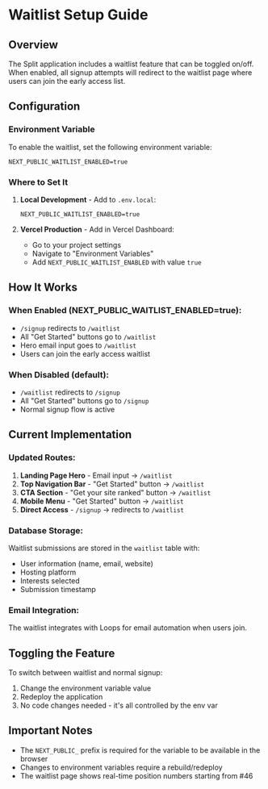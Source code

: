# Waitlist Setup Guide

## Overview
The Split application includes a waitlist feature that can be toggled on/off. When enabled, all signup attempts will redirect to the waitlist page where users can join the early access list.

## Configuration

### Environment Variable
To enable the waitlist, set the following environment variable:

```
NEXT_PUBLIC_WAITLIST_ENABLED=true
```

### Where to Set It

1. **Local Development** - Add to `.env.local`:
   ```
   NEXT_PUBLIC_WAITLIST_ENABLED=true
   ```

2. **Vercel Production** - Add in Vercel Dashboard:
   - Go to your project settings
   - Navigate to "Environment Variables"
   - Add `NEXT_PUBLIC_WAITLIST_ENABLED` with value `true`

## How It Works

### When Enabled (NEXT_PUBLIC_WAITLIST_ENABLED=true):
- `/signup` redirects to `/waitlist`
- All "Get Started" buttons go to `/waitlist`
- Hero email input goes to `/waitlist`
- Users can join the early access waitlist

### When Disabled (default):
- `/waitlist` redirects to `/signup`
- All "Get Started" buttons go to `/signup`
- Normal signup flow is active

## Current Implementation

### Updated Routes:
1. **Landing Page Hero** - Email input → `/waitlist`
2. **Top Navigation Bar** - "Get Started" button → `/waitlist`
3. **CTA Section** - "Get your site ranked" button → `/waitlist`
4. **Mobile Menu** - "Get Started" button → `/waitlist`
5. **Direct Access** - `/signup` → redirects to `/waitlist`

### Database Storage:
Waitlist submissions are stored in the `waitlist` table with:
- User information (name, email, website)
- Hosting platform
- Interests selected
- Submission timestamp

### Email Integration:
The waitlist integrates with Loops for email automation when users join.

## Toggling the Feature

To switch between waitlist and normal signup:

1. Change the environment variable value
2. Redeploy the application
3. No code changes needed - it's all controlled by the env var

## Important Notes

- The `NEXT_PUBLIC_` prefix is required for the variable to be available in the browser
- Changes to environment variables require a rebuild/redeploy
- The waitlist page shows real-time position numbers starting from #46 